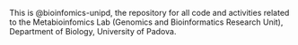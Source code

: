 This is @bioinfomics-unipd, the repository for all code and activities related to the Metabioinfomics Lab (Genomics and Bioinformatics Research Unit), Department of Biology, University of Padova.
